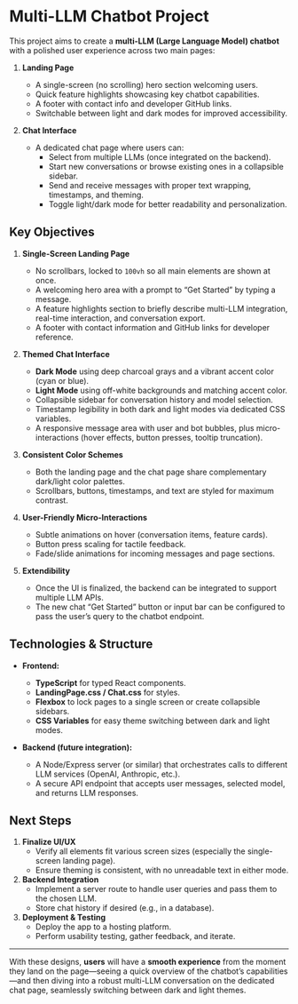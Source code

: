 # Multi-LLM Chatbot Project

This project aims to create a **multi-LLM (Large Language Model) chatbot** with a polished user experience across two main pages:

1. **Landing Page**  
   - A single-screen (no scrolling) hero section welcoming users.
   - Quick feature highlights showcasing key chatbot capabilities.
   - A footer with contact info and developer GitHub links.
   - Switchable between light and dark modes for improved accessibility.

2. **Chat Interface**  
   - A dedicated chat page where users can:
     - Select from multiple LLMs (once integrated on the backend).
     - Start new conversations or browse existing ones in a collapsible sidebar.
     - Send and receive messages with proper text wrapping, timestamps, and theming.
     - Toggle light/dark mode for better readability and personalization.

## Key Objectives

1. **Single-Screen Landing Page**  
   - No scrollbars, locked to `100vh` so all main elements are shown at once.
   - A welcoming hero area with a prompt to “Get Started” by typing a message.
   - A feature highlights section to briefly describe multi-LLM integration, real-time interaction, and conversation export.
   - A footer with contact information and GitHub links for developer reference.

2. **Themed Chat Interface**  
   - **Dark Mode** using deep charcoal grays and a vibrant accent color (cyan or blue).  
   - **Light Mode** using off-white backgrounds and matching accent color.  
   - Collapsible sidebar for conversation history and model selection.  
   - Timestamp legibility in both dark and light modes via dedicated CSS variables.  
   - A responsive message area with user and bot bubbles, plus micro-interactions (hover effects, button presses, tooltip truncation).

3. **Consistent Color Schemes**  
   - Both the landing page and the chat page share complementary dark/light color palettes.  
   - Scrollbars, buttons, timestamps, and text are styled for maximum contrast.

4. **User-Friendly Micro-Interactions**  
   - Subtle animations on hover (conversation items, feature cards).
   - Button press scaling for tactile feedback.
   - Fade/slide animations for incoming messages and page sections.

5. **Extendibility**  
   - Once the UI is finalized, the backend can be integrated to support multiple LLM APIs.  
   - The new chat “Get Started” button or input bar can be configured to pass the user’s query to the chatbot endpoint.

## Technologies & Structure

- **Frontend:**  
  - **TypeScript** for typed React components.  
  - **LandingPage.css / Chat.css** for styles.  
  - **Flexbox** to lock pages to a single screen or create collapsible sidebars.  
  - **CSS Variables** for easy theme switching between dark and light modes.

- **Backend (future integration):**  
  - A Node/Express server (or similar) that orchestrates calls to different LLM services (OpenAI, Anthropic, etc.).  
  - A secure API endpoint that accepts user messages, selected model, and returns LLM responses.

## Next Steps

1. **Finalize UI/UX**  
   - Verify all elements fit various screen sizes (especially the single-screen landing page).  
   - Ensure theming is consistent, with no unreadable text in either mode.
2. **Backend Integration**  
   - Implement a server route to handle user queries and pass them to the chosen LLM.  
   - Store chat history if desired (e.g., in a database).
3. **Deployment & Testing**  
   - Deploy the app to a hosting platform.  
   - Perform usability testing, gather feedback, and iterate.

---

With these designs, **users** will have a **smooth experience** from the moment they land on the page—seeing a quick overview of the chatbot’s capabilities—and then diving into a robust multi-LLM conversation on the dedicated chat page, seamlessly switching between dark and light themes.
